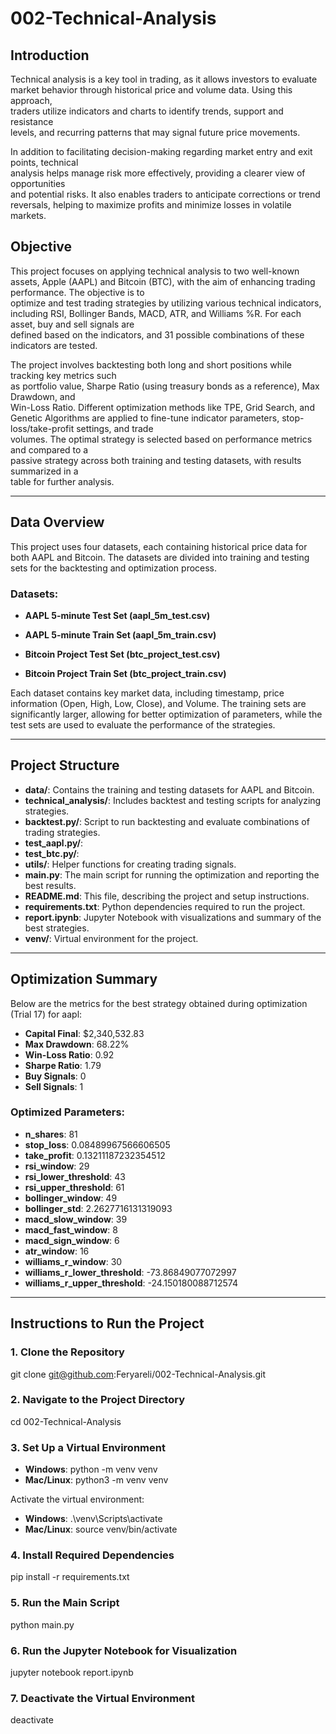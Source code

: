 # 002-Technical-Analysis

## Introduction


Technical analysis is a key tool in trading, as it allows investors to evaluate  
market behavior through historical price and volume data. Using this approach,  
traders utilize indicators and charts to identify trends, support and resistance  
levels, and recurring patterns that may signal future price movements. 

In addition to facilitating decision-making regarding market entry and exit points, technical  
analysis helps manage risk more effectively, providing a clearer view of opportunities  
and potential risks. It also enables traders to anticipate corrections or trend reversals, 
helping to maximize profits and minimize losses in volatile markets.

## Objective

This project focuses on applying technical analysis to two well-known assets, Apple (AAPL) 
and Bitcoin (BTC), with the aim of enhancing trading performance. The objective is to  
optimize and test trading strategies by utilizing various technical indicators, including 
RSI, Bollinger Bands, MACD, ATR, and Williams %R. For each asset, buy and sell signals are  
defined based on the indicators, and 31 possible combinations of these indicators are tested.  

The project involves backtesting both long and short positions while tracking key metrics such  
as portfolio value, Sharpe Ratio (using treasury bonds as a reference), Max Drawdown, and  
Win-Loss Ratio. Different optimization methods like TPE, Grid Search, and Genetic Algorithms 
are applied to fine-tune indicator parameters, stop-loss/take-profit settings, and trade  
volumes. The optimal strategy is selected based on performance metrics and compared to a  
passive strategy across both training and testing datasets, with results summarized in a  
table for further analysis.


---

## Data Overview
 
This project uses four datasets, each containing historical price data for both AAPL and Bitcoin. The datasets are divided into training and testing sets for the backtesting and optimization process.
 
### Datasets:
 
- **AAPL 5-minute Test Set (aapl_5m_test.csv)**
- **AAPL 5-minute Train Set (aapl_5m_train.csv)**
 
- **Bitcoin Project Test Set (btc_project_test.csv)**
- **Bitcoin Project Train Set (btc_project_train.csv)**
 
Each dataset contains key market data, including timestamp, price information (Open, High, Low, Close), and Volume. The training sets are significantly larger, allowing for better optimization of parameters, while the test sets are used to evaluate the performance of the strategies.

---

## Project Structure
 
- **data/**: Contains the training and testing datasets for AAPL and Bitcoin.
- **technical_analysis/**: Includes backtest and testing scripts for analyzing strategies. 
- **backtest.py/**: Script to run backtesting and evaluate combinations of trading strategies.
- **test_aapl.py/**:
- **test_btc.py/**: 
- **utils/**: Helper functions for creating trading signals.
- **main.py**: The main script for running the optimization and reporting the best results.
- **README.md**: This file, describing the project and setup instructions.
- **requirements.txt**: Python dependencies required to run the project.
- **report.ipynb**: Jupyter Notebook with visualizations and summary of the best strategies.
- **venv/**: Virtual environment for the project.

---

## Optimization Summary

Below are the metrics for the best strategy obtained during optimization (Trial 17) for aapl:

- **Capital Final**: $2,340,532.83
- **Max Drawdown**: 68.22%
- **Win-Loss Ratio**: 0.92
- **Sharpe Ratio**: 1.79
- **Buy Signals**: 0
- **Sell Signals**: 1

### Optimized Parameters:
- **n_shares**: 81
- **stop_loss**: 0.08489967566606505
- **take_profit**: 0.13211187232354512
- **rsi_window**: 29
- **rsi_lower_threshold**: 43
- **rsi_upper_threshold**: 61
- **bollinger_window**: 49
- **bollinger_std**: 2.2627716131319093
- **macd_slow_window**: 39
- **macd_fast_window**: 8
- **macd_sign_window**: 6
- **atr_window**: 16
- **williams_r_window**: 30
- **williams_r_lower_threshold**: -73.86849077072997
- **williams_r_upper_threshold**: -24.150180088712574

---

## Instructions to Run the Project

### 1. Clone the Repository

git clone git@github.com:Feryareli/002-Technical-Analysis.git

### 2. Navigate to the Project Directory

cd 002-Technical-Analysis

### 3. Set Up a Virtual Environment

- **Windows**: python -m venv venv
- **Mac/Linux**: python3 -m venv venv 

Activate the virtual environment:

- **Windows**: .\venv\Scripts\activate
- **Mac/Linux**: source venv/bin/activate

### 4. Install Required Dependencies

pip install -r requirements.txt

### 5. Run the Main Script

python main.py

### 6. Run the Jupyter Notebook for Visualization

jupyter notebook report.ipynb

### 7. Deactivate the Virtual Environment

deactivate
